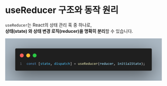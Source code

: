 # useReducer 구조와 동작 원리
`useReducer`는 React의 상태 관리 훅 중 하나로,  
**상태(state) 와 상태 변경 로직(reducer)을 명확히 분리**할 수 있습니다.

![useReducer](../images/useReducer.png)